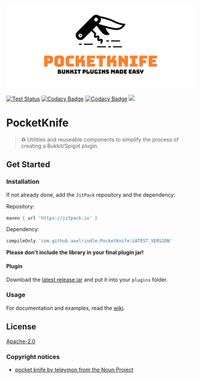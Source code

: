![Logo](logo.svg)

[![Test Status](https://github.com/axelrindle/PocketKnife/workflows/Test/badge.svg)](https://github.com/axelrindle/PocketKnife)
[![Codacy Badge](https://api.codacy.com/project/badge/Grade/44f2287392d3482c86bf467223f2e88a)](https://www.codacy.com/app/axel.rindle/PocketKnife?utm_source=github.com&amp;utm_medium=referral&amp;utm_content=axelrindle/PocketKnife&amp;utm_campaign=Badge_Grade)
[![Codacy Badge](https://api.codacy.com/project/badge/Coverage/44f2287392d3482c86bf467223f2e88a)](https://www.codacy.com/app/axelrindle/PocketKnife?utm_source=github.com&utm_medium=referral&utm_content=axelrindle/PocketKnife&utm_campaign=Badge_Coverage)
[![](https://jitpack.io/v/axelrindle/PocketKnife.svg)](https://jitpack.io/#axelrindle/PocketKnife)

# PocketKnife
> :recycle: Utilities and reuseable components to simplify the process of creating a Bukkit/Spigot plugin.

## Get Started
### Installation
If not already done, add the `JitPack` repository and the dependency:

Repository:
```gradle
maven { url 'https://jitpack.io' }
```

Dependency:

```gradle
compileOnly 'com.github.axelrindle:PocketKnife:LATEST_VERSION'
```

**Please don't include the library in your final plugin jar!**

#### Plugin
Download the [latest release jar](https://github.com/axelrindle/PocketKnife/releases/latest) and put it into your `plugins` folder.

### Usage
For documentation and examples, read the [wiki](https://github.com/axelrindle/PocketKnife/wiki).

## License
[Apache-2.0](LICENSE)

### Copyright notices
- [pocket knife by teleymon from the Noun Project](https://thenounproject.com/icon/923802/)
